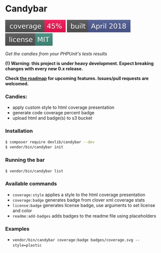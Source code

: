 # Candybar

![coverage.svg](tests/logs/badges/coverage.svg) ![builddate.svg](tests/logs/badges/builddate.svg) ![license.svg](tests/logs/badges/license.svg)

*Get the candies from your PHPUnit's tests results*

**(!) Warning: this project is under heavy development. 
Expect breaking changes with every new 0.x release.**

**Check [the roadmap](https://github.com/adrian7/candybar/blob/dev/ROADMAP.md) 
for upcoming features. Issues/pull requests are welcomed.**

### Candies: 

 - apply custom style to html coverage presentation
 - generate code coverage percent badge 
 - upload html and badge(s) to s3 bucket

### Installation

```bash
$ composer require devlib/candybar --dev
$ vendor/bin/candybar init 
``` 

### Running the bar

```bash
$ vendor/bin/candybar list
```


### Available commands
 - `coverage:style` applies a style to the html coverage presentation
 - `coverage:badge` generates badge from clover xml coverage stats
 - `license:badge` generates license badge, use arguments to set license and color 
 - `readme:add-badges` adds badges to the readme file using <badge-name> placeholders
 
### Examples

 - `vendor/bin/candybar coverage:badge badges/coverage.svg --style=plastic`
